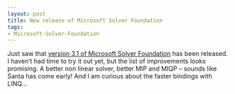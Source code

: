 ```yaml
---
layout: post
title: New release of Microsoft Solver Foundation
tags:
- Microsoft-Solver-Foundation
---
```


Just saw that [version 3.1 of Microsoft Solver Foundation](http://blogs.msdn.com/b/solverfoundation/archive/2011/09/12/microsoft-solver-foundation-v3-1-released.aspx) has been released. I haven’t had time to try it out yet, but the list of improvements looks promising. A better non linear solver, better MIP and MIQP – sounds like Santa has come early! And I am curious about the faster bindings with LINQ…
